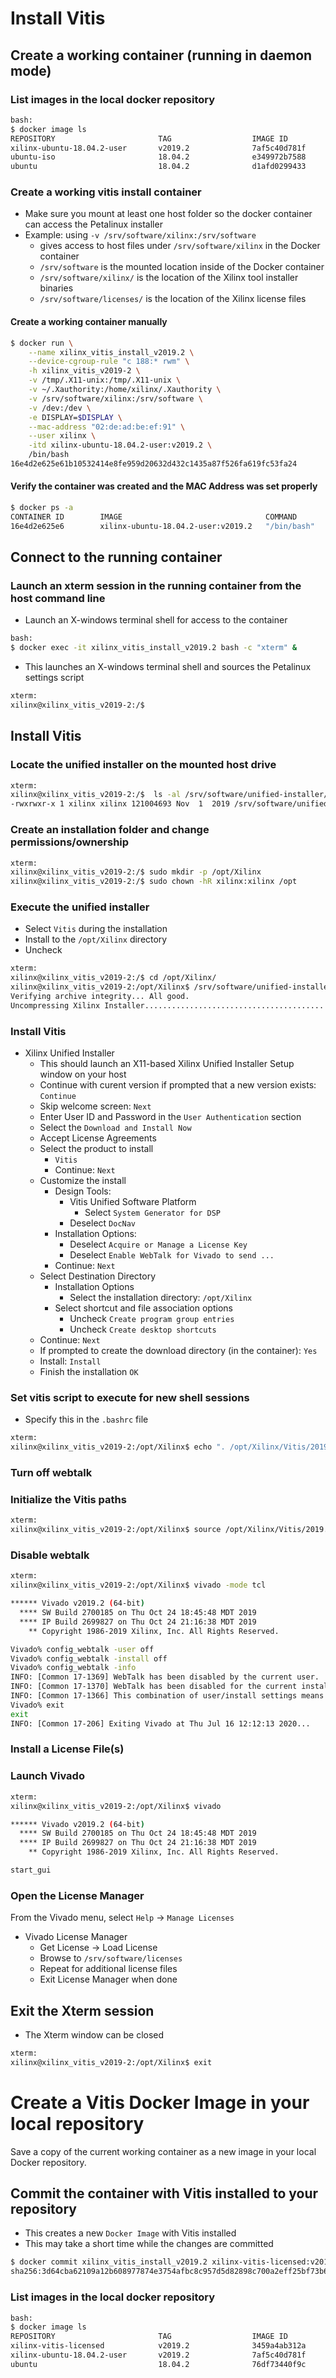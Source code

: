 [//]: # (Readme.vitis-install.md - Install Vitis on a Base Ubuntu User Image for v2019.2 Xilinx Tools)

# Install Vitis

## Create a working container (running in daemon mode)

### List images in the local docker repository
```bash
bash:
$ docker image ls
REPOSITORY                       TAG                  IMAGE ID            CREATED             SIZE
xilinx-ubuntu-18.04.2-user       v2019.2              7af5c40d781f        10 minutes ago      2.26GB
ubuntu-iso                   	 18.04.2              e349972b7588        2 days ago          243MB
ubuntu                       	 18.04.2              d1afd0299433        23 hours ago        88.3MB
```

### Create a working vitis install container
- Make sure you mount at least one host folder so the docker container can access the Petalinux installer
- Example: using `-v /srv/software/xilinx:/srv/software`
	- gives access to host files under `/srv/software/xilinx` in the Docker container
	- `/srv/software` is the mounted location inside of the Docker container
	- `/srv/software/xilinx/` is the location of the Xilinx tool installer binaries
	- `/srv/software/licenses/` is the location of the Xilinx license files

#### Create a working container manually

```bash
$ docker run \
	--name xilinx_vitis_install_v2019.2 \
	--device-cgroup-rule "c 188:* rwm" \
	-h xilinx_vitis_v2019-2 \
	-v /tmp/.X11-unix:/tmp/.X11-unix \
	-v ~/.Xauthority:/home/xilinx/.Xauthority \
	-v /srv/software/xilinx:/srv/software \
	-v /dev:/dev \
	-e DISPLAY=$DISPLAY \
	--mac-address "02:de:ad:be:ef:91" \
	--user xilinx \
	-itd xilinx-ubuntu-18.04.2-user:v2019.2 \
	/bin/bash
16e4d2e625e61b10532414e8fe959d20632d432c1435a87f526fa619fc53fa24
```

#### Verify the container was created and the MAC Address was set properly

```bash
$ docker ps -a
CONTAINER ID        IMAGE                                COMMAND             CREATED             STATUS              PORTS               NAMES
16e4d2e625e6        xilinx-ubuntu-18.04.2-user:v2019.2   "/bin/bash"         27 seconds ago      Up 25 seconds                           xilinx_vitis_install_v2019.2
```

## Connect to the running container

### Launch an xterm session in the running container from the host command line
- Launch an X-windows terminal shell for access to the container
```bash
bash:
$ docker exec -it xilinx_vitis_install_v2019.2 bash -c "xterm" &
```
- This launches an X-windows terminal shell and sources the Petalinux settings script
```bash
xterm:
xilinx@xilinx_vitis_v2019-2:/$
```

## Install Vitis

### Locate the unified installer on the mounted host drive
```bash
xterm:
xilinx@xilinx_vitis_v2019-2:/$  ls -al /srv/software/unified-installer/*2019.2*
-rwxrwxr-x 1 xilinx xilinx 121004693 Nov  1  2019 /srv/software/unified-installer/Xilinx_Unified_2019.2_1024_1831_Lin64.bin
```

### Create an installation folder and change permissions/ownership

```bash
xterm:
xilinx@xilinx_vitis_v2019-2:/$ sudo mkdir -p /opt/Xilinx
xilinx@xilinx_vitis_v2019-2:/$ sudo chown -hR xilinx:xilinx /opt
```

### Execute the unified installer
- Select `Vitis` during the installation
- Install to the `/opt/Xilinx` directory
- Uncheck

```bash
xterm:
xilinx@xilinx_vitis_v2019-2:/$ cd /opt/Xilinx/
xilinx@xilinx_vitis_v2019-2:/opt/Xilinx$ /srv/software/unified-installer/Xilinx_Unified_2019.2_1024_1831_Lin64.bin
Verifying archive integrity... All good.
Uncompressing Xilinx Installer...............................................................................................................................................................................................................................................................................................................................................................................................................................................................................................................................................................................................................................................................................................................................................................................................
```

### Install Vitis

- Xilinx Unified Installer
	- This should launch an X11-based Xilinx Unified Installer Setup window on your host
	- Continue with curent version if prompted that a new version exists: ```Continue```
	- Skip welcome screen: ```Next```
	- Enter User ID and Password in the ```User Authentication``` section
	- Select the ```Download and Install Now```
	- Accept License Agreements
	- Select the product to install
		- ```Vitis```
		- Continue: ```Next```
	- Customize the install
		- Design Tools:
			- Vitis Unified Software Platform
				- Select ```System Generator for DSP```
			- Deselect ```DocNav```
		- Installation Options:
			- Deselect ```Acquire or Manage a License Key```
			- Deselect ```Enable WebTalk for Vivado to send ...```
		- Continue: ```Next```
	- Select Destination Directory
		- Installation Options
			- Select the installation directory: ```/opt/Xilinx```
		- Select shortcut and file association options
			- Uncheck ```Create program group entries```
			- Uncheck ```Create desktop shortcuts```
	- Continue: ```Next```	
	- If prompted to create the download directory (in the container): ```Yes```
	- Install: ```Install```
	- Finish the installation ```OK```

### Set vitis script to execute for new shell sessions
- Specify this in the `.bashrc` file

```bash
xterm:
xilinx@xilinx_vitis_v2019-2:/opt/Xilinx$ echo ". /opt/Xilinx/Vitis/2019.2/settings64.sh" > ~/.bashrc
```

### Turn off webtalk

### Initialize the Vitis paths
```bash
xterm:
xilinx@xilinx_vitis_v2019-2:/opt/Xilinx$ source /opt/Xilinx/Vitis/2019.2/settings64.sh
```

### Disable webtalk
```bash
xterm:
xilinx@xilinx_vitis_v2019-2:/opt/Xilinx$ vivado -mode tcl

****** Vivado v2019.2 (64-bit)
  **** SW Build 2700185 on Thu Oct 24 18:45:48 MDT 2019
  **** IP Build 2699827 on Thu Oct 24 21:16:38 MDT 2019
    ** Copyright 1986-2019 Xilinx, Inc. All Rights Reserved.

Vivado% config_webtalk -user off
Vivado% config_webtalk -install off
Vivado% config_webtalk -info
INFO: [Common 17-1369] WebTalk has been disabled by the current user.
INFO: [Common 17-1370] WebTalk has been disabled for the current installation.
INFO: [Common 17-1366] This combination of user/install settings means that WebTalk is currently disabled.
Vivado% exit
exit
INFO: [Common 17-206] Exiting Vivado at Thu Jul 16 12:12:13 2020...
```

### Install a License File(s)

### Launch Vivado

```bash
xterm:
xilinx@xilinx_vitis_v2019-2:/opt/Xilinx$ vivado

****** Vivado v2019.2 (64-bit)
  **** SW Build 2700185 on Thu Oct 24 18:45:48 MDT 2019
  **** IP Build 2699827 on Thu Oct 24 21:16:38 MDT 2019
    ** Copyright 1986-2019 Xilinx, Inc. All Rights Reserved.

start_gui
```

### Open the License Manager

From the Vivado menu, select `Help` -> `Manage Licenses`

- Vivado License Manager
	- Get License -> Load License
	- Browse to `/srv/software/licenses`
	- Repeat for additional license files
	- Exit License Manager when done

## Exit the Xterm session
- The Xterm window can be closed

```bash
xterm:
xilinx@xilinx_vitis_v2019-2:/opt/Xilinx$ exit
```

# Create a Vitis Docker Image in your local repository

Save a copy of the current working container as a new image in your local Docker repository.

## Commit the container with Vitis installed to your repository 
- This creates a new `Docker Image` with Vitis installed
- This may take a short time while the changes are committed
```bash
$ docker commit xilinx_vitis_install_v2019.2 xilinx-vitis-licensed:v2019.2
sha256:3d64cba62109a12b608977874e3754afbc8c957d5d82898c700a2eff25bf73b6
```

### List images in the local docker repository
```bash
bash:
$ docker image ls
REPOSITORY                       TAG                  IMAGE ID            CREATED             SIZE
xilinx-vitis-licensed            v2019.2              3459a4ab312a        2 seconds ago       55.4GB
xilinx-ubuntu-18.04.2-user       v2019.2              7af5c40d781f        3 minutes ago       2.02GB
ubuntu                           18.04.2              76df73440f9c        12 days ago         88.3MB
```
